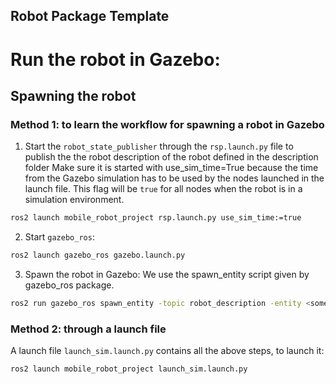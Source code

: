 ## Robot Package Template

# Run the robot in Gazebo:

## Spawning the robot
### Method 1: to learn the workflow for spawning a robot in Gazebo

1. Start the `robot_state_publisher` through the `rsp.launch.py` file to publish the the robot description of the robot defined in the description folder
Make sure it is started with use_sim_time=True because the time from the Gazebo simulation has to be used by the nodes launched in the launch file. This flag will be `true` for all nodes when the robot is in a simulation environment.

```bash
ros2 launch mobile_robot_project rsp.launch.py use_sim_time:=true
```

2. Start `gazebo_ros`:
```bash
ros2 launch gazebo_ros gazebo.launch.py
```

3. Spawn the robot in Gazebo:
We use the spawn_entity script given by gazebo_ros package.
```bash 
ros2 run gazebo_ros spawn_entity -topic robot_description -entity <some-name-for-your-bot-or-entity>
```

### Method 2: through a launch file

A launch file `launch_sim.launch.py` contains all the above steps, to launch it:

```bash
ros2 launch mobile_robot_project launch_sim.launch.py
```
